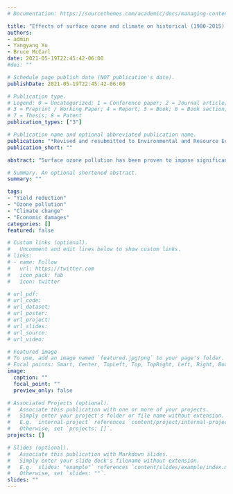 ```yaml
---
# Documentation: https://sourcethemes.com/academic/docs/managing-content/

title: "Effects of surface ozone and climate on historical (1980-2015) crop yields in the United States: Implication for mid-21st century projection"
authors: 
- admin
- Yangyang Xu
- Bruce McCarl
date: 2021-05-19T22:45:42-06:00
#doi: ""

# Schedule page publish date (NOT publication's date).
publishDate: 2021-05-19T22:45:42-06:00

# Publication type.
# Legend: 0 = Uncategorized; 1 = Conference paper; 2 = Journal article;
# 3 = Preprint / Working Paper; 4 = Report; 5 = Book; 6 = Book section;
# 7 = Thesis; 8 = Patent
publication_types: ["3"]

# Publication name and optional abbreviated publication name.
publication: "*Revised and resubmitted to Environmental and Resource Economics*"
publication_short: ""

abstract: "Surface ozone pollution has been proven to impose significant damages on crops. However, the quantification of the damages was extensively derived from chamber experiments, which is not representative of actual results in farm fields due to the limitations of spatial scale, time window, etc. Additionally, the relative impacts of ozone trends and future climate change remain poorly understood. In this work, we attempt to empirically fill this gap using county level data in the United States from 1980 to 2015. We explore ozone impacts on corn, soybeans, spring wheat, winter wheat, barley, cotton, peanuts, rice, sorghum, and sunflower. We also incorporate a variety of climate variables to investigate potential ozone-climate interactions. More importantly, we shed light on future yield consequences of ozone and climate change individually and jointly under a moderate warming scenario. Our findings suggest significant negative impacts of ozone exposure for eight of the ten crops we examined, excepting barley and winter wheat, which contradicts experimental results. The average annual damages were estimated at $6.03 billion (in 2015 U.S. dollar) from 1980 to 2015. We also find rising temperatures tend to worsen ozone damages while water supply would mitigate that. Finally, elevated ozone driven by future climate change would cause much smaller damages than the direct effects of climate change itself."

# Summary. An optional shortened abstract.
summary: ""

tags: 
- "Yield reduction"
- "Ozone pollution"
- "Climate change"
- "Economic damages"
categories: []
featured: false

# Custom links (optional).
#   Uncomment and edit lines below to show custom links.
# links:
# - name: Follow
#   url: https://twitter.com
#   icon_pack: fab
#   icon: twitter

# url_pdf:
# url_code:
# url_dataset:
# url_poster:
# url_project:
# url_slides:
# url_source:
# url_video:

# Featured image
# To use, add an image named `featured.jpg/png` to your page's folder. 
# Focal points: Smart, Center, TopLeft, Top, TopRight, Left, Right, BottomLeft, Bottom, BottomRight.
image:
  caption: ""
  focal_point: ""
  preview_only: false

# Associated Projects (optional).
#   Associate this publication with one or more of your projects.
#   Simply enter your project's folder or file name without extension.
#   E.g. `internal-project` references `content/project/internal-project/index.md`.
#   Otherwise, set `projects: []`.
projects: []

# Slides (optional).
#   Associate this publication with Markdown slides.
#   Simply enter your slide deck's filename without extension.
#   E.g. `slides: "example"` references `content/slides/example/index.md`.
#   Otherwise, set `slides: ""`.
slides: ""
---
```

